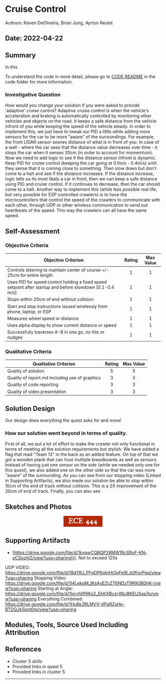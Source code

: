 # Cruise Control
Authors: Keven DeOliveira, Brian Jung, Ayrton Reulet

Date: 2022-04-22
-----

## Summary

In this 

To understand the code in more detail, please go to [CODE README](https://github.com/BU-EC444/Team13-DeOliveira-Jung-Reulet/blob/master/quest-5/code/README.md) in the code folder for more information. 

### Investigative Question
How would you change your solution if you were asked to provide 'adaptive' cruise control?
Adaptive cruise control is when the vehicle's acceleration and braking is automatically controlled by monitoring other vehicles and objects on the road. It keeps a safe distance from the vehicle infront of you while keeping the speed of the vehicle steady.
In order to implement this, we just have to tweak our PID a little while adding more sensors for the car to be more "aware" of the surroundings. For example, the front LIDAR sensor sesnes distance of what is in front of you. In case of a wall - where the car sees that the distance value decreases over time - it stops the car when it senses 30cm (in order to account for momemtum). Now we need to add logic to see if the distance sensor infront is dynamic. Keep PID for cruise control (keeping the car going at 0.1m/s - 0.4m/s) until they sense that it is coming close to something. Then slow down but don't come to a halt and see if the distance increases. If the distance increase, logic tells us its most likely a car in front, then we can keep a safe distance using PID and cruise control. If it continues to decrease, then the car should come to a halt. 
Another way to implement this (while less possible real life, but very possible for ESP controlled crawlers) is to have the microcontrollers that control the speed of the crawlers to communicate with each other, through UDP or other wireless communication to send out heartbeats of the speed. This way the crawlers can all have the same speed.

## Self-Assessment

### Objective Criteria

| Objective Criterion | Rating | Max Value  | 
|---------------------------------------------|:-----------:|:---------:|
| Controls steering to maintain center of course +/- 25cm for entire length | 1 |  1     | 
| Uses PID for speed control holding a fixed speed setpoint after startup and before slowdown [0.1-0.4 m/s] | 1 |  1     | 
| Stops within 20cm of end without collision | 1 |  1     | 
| Start and stop instructions issued wirelessly from phone, laptop, or ESP | 1 |  1     | 
| Measures wheel speed or distance | 1 |  1     | 
| Uses alpha display to show current distance or speed | 1 |  1     | 
| Successfully traverses A-B in one go, no hits or nudges | 1 |  1     | 


### Qualitative Criteria

| Qualitative Criterion | Rating | Max Value  | 
|---------------------------------------------|:-----------:|:---------:|
| Quality of solution | 5 |  5     | 
| Quality of report.md including use of graphics | 3 |  3     | 
| Quality of code reporting | 3 |  3     | 
| Quality of video presentation | 3 |  3     | 


## Solution Design

Our design does everything the quest asks for and more! 

### How our solution went beyond in terms of quality.
First of all, we put a lot of effort to make the crawler not only functional in terms of meeting all the solution requirements but stylish. We have added a flag that read "Team 13" in the back as an added feature. On top of that we got a wooden plank that can host multiple breadboards as well as sensors. Instead of having just one sensor on the side (while we needed only one for this quest), we also added one on the other side so that the car was more "aware" of the surrounding.
As you can see from our stopping video (Linked in Supporting Artifacts), we also made our solution be able to stop within 10cm of the end of track without collision. This is a 2X improvement of the 20cm of end of track. 
Finally, you can also see 


## Sketches and Photos
<center><img src="./images/ece444.png" width="25%" /></center>  
<center> </center>


## Supporting Artifacts
- [https://drive.google.com/file/d/1kvqwCQBQP28MW1RcSRvF-KN-pCSozhlZ/view?usp=sharing](). Not to exceed 120s

UDP VIDEO: https://drive.google.com/file/d/18dYRJ_PFgDP6qInHt3qFe9l_b0fncPgg/view?usp=sharing
Stopping Video: https://drive.google.com/file/d/1I4LekqM_9tsAxEZcZT6NDzT9R9GB0hK-/view?usp=sharing
Starting at Angle: https://drive.google.com/file/d/1Isrvh0f9Ko2_EhKXBczr4NJ8KEUSqa7p/view?usp=sharing
Everything Combined: https://drive.google.com/file/d/1Hu6k2RLMVV-4Pq6ZsHe-BTDQJk5pnt0m/view?usp=sharing


## Modules, Tools, Source Used Including Attribution

## References
- Cluster 5 skills
- Provided links in quest 5
- Provided links in cluster 5

-----

